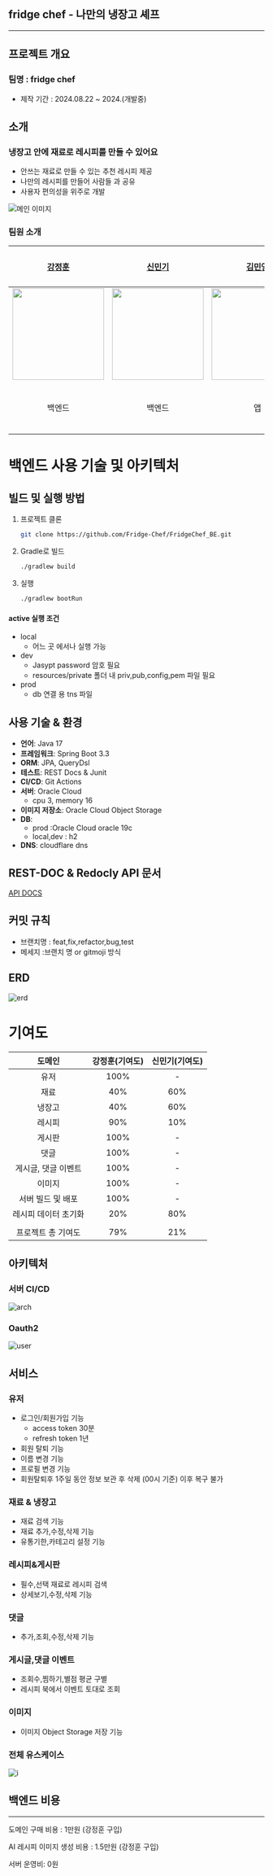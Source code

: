 ## fridge chef - 나만의 냉장고 셰프

---

## 프로젝트 개요
### 팀명 : fridge chef

- 제작 기간 : 2024.08.22 ~ 2024.(개발중)

## 소개
### 냉장고 안에 재료로 레시피를 만들 수 있어요

- 안쓰는 재료로 만들 수 있는 추천 레시피 제공
- 나만의 레시피를 만들어 사람들 과 공유
- 사용자 편의성을 위주로 개발

![메인 이미지](docs/intro.png)


### 팀원 소개

| [강정훈](https://github.com/JHKoder) | [신민기](https://github.com/ABCganada) | [김민영](https://github.com/alsendrha) | 이서인  |
|:-----------------------:|:-----------------------------------:|:-----------------------------------:|:----:|
| <img src="https://avatars.githubusercontent.com/u/105915960?v=4" width="180"/> | <img src="https://avatars.githubusercontent.com/u/96655921?s=96&v=4" width="180"/> |<img src="https://avatars.githubusercontent.com/u/95726561?s=96&v=4" width="180"/> |         |
| 백엔드  |  백엔드 |  앱 |  디자이너   |

# 백엔드 사용 기술 및 아키텍처

## 빌드 및 실행 방법

1. 프로젝트 클론
   ```bash
   git clone https://github.com/Fridge-Chef/FridgeChef_BE.git
   ```
2. Gradle로 빌드
   ```bash
   ./gradlew build
   ```
3. 실행
   ```bash
   ./gradlew bootRun
   ```

#### active 실행 조건
- local
    - 어느 곳 에서나 실행 가능
- dev
    - Jasypt password 암호 필요
    - resources/private 폴더 내 priv,pub,config,pem 파일 필요
- prod
    - db 연결 용 tns 파일

## 사용 기술 & 환경

- **언어**: Java 17
- **프레임워크**: Spring Boot 3.3
- **ORM**: JPA, QueryDsl
- **테스트**: REST Docs & Junit
- **CI/CD**: Git Actions
- **서버**: Oracle Cloud
    - cpu 3, memory 16
- **이미지 저장소**: Oracle Cloud Object Storage
- **DB**:
    - prod :Oracle Cloud oracle 19c
    - local,dev : h2
- **DNS**: cloudflare dns

## REST-DOC & Redocly API 문서

[API DOCS](https://fridgebe.site/docs.html)

## 커밋 규칙

- 브랜치명 : feat,fix,refactor,bug,test
- 메세지 :브랜치 명 or gitmoji 방식

## ERD

![erd](docs/db_erd6.png)

# 기여도

|     도메인     | 강정훈(기여도) | 신민기(기여도) |
|:-----------:|:--------:|:--------:|
|     유저      |   100%   |    -     |
|     재료      |   40%    |   60%    |
|     냉장고     |   40%    |   60%    |
|     레시피     |   90%    |   10%    |
|     게시판     |   100%   |    -     |
|     댓글      |   100%   |    -     |
| 게시글, 댓글 이벤트 |   100%   |    -     |
|     이미지     |   100%   |    -     |
| 서버 빌드 및 배포  |   100%   |    -     |
| 레시피 데이터 초기화 |   20%    |   80%    |
|             |          |          |
| 프로젝트 총 기여도  |   79%    |   21%    |


## 아키텍처

### 서버 CI/CD

![arch](docs/architecture.png)

### Oauth2

![user](docs/user.png)

## 서비스
### 유저
- 로그인/회원가입 기능
  - access token 30분
  - refresh token 1년
- 회원 탈퇴 기능
- 이름 변경 기능
- 프로필 변경 기능 
- 회원탈퇴후 1주일 동안 정보 보관 후 삭제 (00시 기준) 이후 복구 불가
### 재료 & 냉장고
- 재료 검색 기능
- 재료 추가,수정,삭제 기능 
- 유통기한,카테고리 설정 기능
### 레시피&게시판
- 필수,선택 재료로 레시피 검색
- 상세보기,수정,삭제 기능
### 댓글
- 추가,조회,수정,삭제 기능 
### 게시글,댓글 이벤트
- 조회수,찜하기,별점 평균 구별
- 레시피 북에서 이벤트 토대로 조회
### 이미지
- 이미지 Object Storage 저장 기능


### 전체 유스케이스

![i](docs/img.png)


## 백엔드 비용

---

도메인 구매 비용 : 1만원 (강정훈 구입)<p>
AI 레시피 이미지 생성 비용 : 1.5만원 (강정훈 구입)<p>
서버 운영비: 0원





